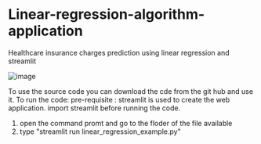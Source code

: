 # Linear-regression-algorithm-application
Healthcare insurance charges prediction using linear regression and streamlit

![image](https://user-images.githubusercontent.com/39405799/190871274-bb5cf2d4-9851-40aa-bec4-f5af98ee659b.png)

To use the source code you can download the cde from the git hub and use it.
To run the code:
pre-requisite : streamlit is used to create the web application. import streamlit before running the code.

1) open the command promt and go to the floder of the file available
2) type "streamlit run linear_regression_example.py"
